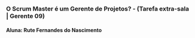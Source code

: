 ### O Scrum Master é um Gerente de Projetos? - (Tarefa extra-sala | Gerente 09)
#### Aluna: Rute Fernandes do Nascimento



